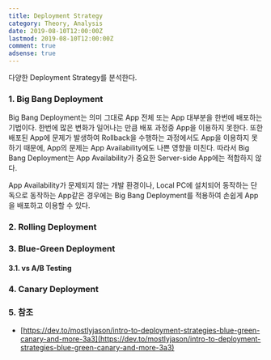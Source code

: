 ```yaml
---
title: Deployment Strategy
category: Theory, Analysis
date: 2019-08-10T12:00:00Z
lastmod: 2019-08-10T12:00:00Z
comment: true
adsense: true
---
```


다양한 Deployment Strategy를 분석한다.

### 1. Big Bang Deployment

Big Bang Deployment는 의미 그대로 App 전체 또는 App 대부분을 한번에 배포하는 기법이다. 한번에 많은 변화가 일어나는 만큼 배포 과정중 App을 이용하지 못한다. 또한 배포된 App에 문제가 발생하여 Rollback을 수행하는 과정에서도 App을 이용하지 못하기 때문에, App의 문제는 App Availability에도 나쁜 영향을 미친다. 따라서 Big Bang Deployment는 App Availability가 중요한 Server-side App에는 적합하지 않다.

App Availability가 문제되지 않는 개발 환경이나, Local PC에 설치되어 동작하는 단독으로 동작하는 App같은 경우에는 Big Bang Deployment를 적용하여 손쉽게 App을 배포하고 이용할 수 있다.

### 2. Rolling Deployment

### 3. Blue-Green Deployment

#### 3.1. vs A/B Testing

### 4. Canary Deployment

### 5. 참조

* [https://dev.to/mostlyjason/intro-to-deployment-strategies-blue-green-canary-and-more-3a3](https://dev.to/mostlyjason/intro-to-deployment-strategies-blue-green-canary-and-more-3a3)